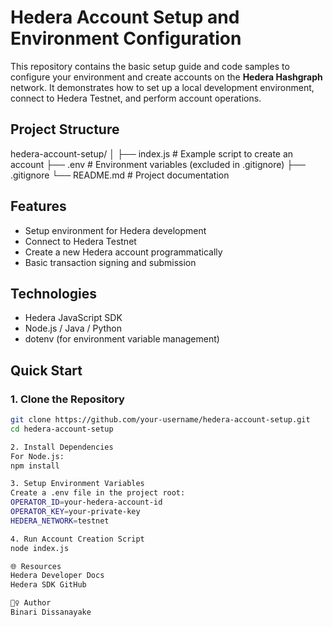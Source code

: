 # Hedera Account Setup and Environment Configuration

This repository contains the basic setup guide and code samples to configure your environment and create accounts on the **Hedera Hashgraph** network. It demonstrates how to set up a local development environment, connect to Hedera Testnet, and perform account operations.

## Project Structure

hedera-account-setup/
│
├── index.js # Example script to create an account
├── .env # Environment variables (excluded in .gitignore)
├── .gitignore
└── README.md # Project documentation

## Features

- Setup environment for Hedera development
- Connect to Hedera Testnet
- Create a new Hedera account programmatically
- Basic transaction signing and submission

## Technologies

- Hedera JavaScript SDK
- Node.js / Java / Python
- dotenv (for environment variable management)

## Quick Start

### 1. Clone the Repository
```bash
git clone https://github.com/your-username/hedera-account-setup.git
cd hedera-account-setup

2. Install Dependencies
For Node.js:
npm install

3. Setup Environment Variables
Create a .env file in the project root:
OPERATOR_ID=your-hedera-account-id
OPERATOR_KEY=your-private-key
HEDERA_NETWORK=testnet

4. Run Account Creation Script
node index.js

🌐 Resources
Hedera Developer Docs
Hedera SDK GitHub

🙋‍♀️ Author
Binari Dissanayake
